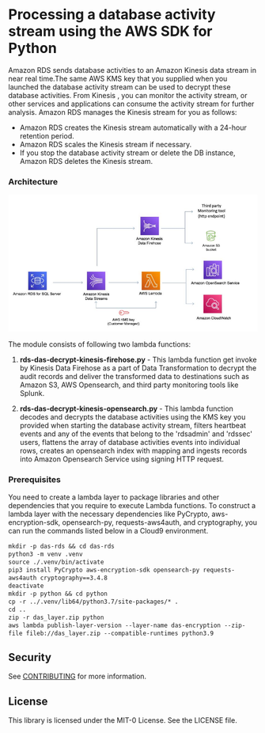 # Processing a database activity stream using the AWS SDK for Python

Amazon RDS sends database activities to an Amazon Kinesis data stream in near real time.The same AWS KMS key that you supplied when you launched the database activity stream can be used to decrypt these database activities. From Kinesis , you can monitor the activity stream, or other services and applications can consume the activity stream for further analysis. 
Amazon RDS manages the Kinesis stream for you as follows:
- Amazon RDS creates the Kinesis stream automatically with a 24-hour retention period.
- Amazon RDS scales the Kinesis stream if necessary.
- If you stop the database activity stream or delete the DB instance, Amazon RDS deletes the Kinesis stream.

### Architecture
![architecture_diagram](Images/DAS-workflow.JPG)

The module consists of following two lambda functions:

1. **rds-das-decrypt-kinesis-firehose.py** - This lambda function get invoke by Kinesis Data Firehose as a part of Data Transformation to decrypt the audit records and deliver the transformed data to destinations such as Amazon S3, AWS Opensearch, and third party monitoring tools like Splunk.
    
2. **rds-das-decrypt-kinesis-opensearch.py** - This lambda function decodes and decrypts the database activities using the KMS key you provided when starting the database activity stream, filters heartbeat events and any of the events that belong to the 'rdsadmin' and 'rdssec' users, flattens the array of database activities events into individual rows, creates an opensearch index with mapping and ingests records into Amazon Opensearch Service using signing HTTP request. 

### Prerequisites


You need to create a lambda layer to package libraries and other dependencies that you require to execute Lambda functions. To construct a lambda layer with the necessary dependencies like PyCrypto, aws-encryption-sdk, opensearch-py, requests-aws4auth, and cryptography, you can run the commands listed below in a Cloud9 environment.

```
mkdir -p das-rds && cd das-rds
python3 -m venv .venv
source ./.venv/bin/activate
pip3 install PyCrypto aws-encryption-sdk opensearch-py requests-aws4auth cryptography==3.4.8
deactivate
mkdir -p python && cd python
cp -r ../.venv/lib64/python3.7/site-packages/* .
cd ..
zip -r das_layer.zip python
aws lambda publish-layer-version --layer-name das-encryption --zip-file fileb://das_layer.zip --compatible-runtimes python3.9
```

## Security

See [CONTRIBUTING](CONTRIBUTING.md#security-issue-notifications) for more information.

## License

This library is licensed under the MIT-0 License. See the LICENSE file.
